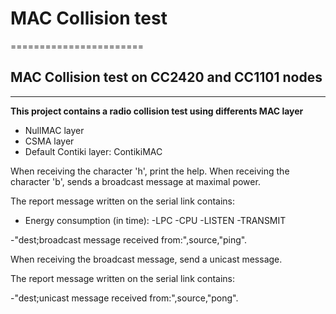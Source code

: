 # MAC Collision test
=======================

## MAC Collision test on CC2420 and CC1101 nodes
----------------------


**This project contains a radio collision test using differents MAC layer**

- NullMAC layer
- CSMA layer
- Default Contiki layer: ContikiMAC

When receiving the character 'h', print the help.
When receiving the character 'b', sends a broadcast message at maximal power.

The report message written on the serial link contains:

- Energy consumption (in time):
        -LPC
        -CPU
        -LISTEN
        -TRANSMIT

-"dest;broadcast message received from:",source,"ping".

When receiving the broadcast message, send a unicast message.

The report message written on the serial link contains:

-"dest;unicast message received from:",source,"pong".




